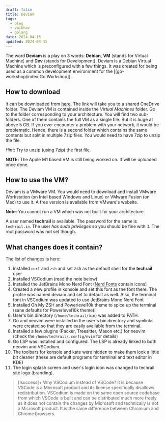 ```yaml
---
draft: false
title: Deviam
tags:
  - blog
  - vaibhav
  - golang
date: 2024-04-15
updated: 2024-04-15
---
```

The word **Deviam** is a play on 3 words: **Debian**, **VM** (stands for Virtual Machine) and **Dev** (stands for Development). Deviam is a Debian Virtual Machine which is preconfigured with a few things. It was created for being used as a common development environment for the [[go-workshop/index|Go Workshop]].

## How to download
It can be downloaded from [here](https://1drv.ms/f/s!ApzGjqB_3CYRklyroD87XO5asT8f?e=gX61U7). The link will take you to a shared OneDrive folder. The Deviam VM is contained inside the _Virtual Machines_ folder. Go to the folder corresponding to your architecture. You will find two sub-folders. One of them contains the full VM as a single file. But it is huge at above 5 GB. If you ever encounter a problem with your network, it would be problematic. Hence, there is a second folder which contains the same contents but split in multiple 7zip files. You would need to have 7zip to unzip the file. 

_Hint_: Try to unzip (using 7zip) the first file. 

**NOTE**: The Apple M1 based VM is still being worked on. It will be uploaded once done.
## How to use the VM?
Deviam is a VMware VM. You would need to download and install VMware Workstation (on Intel based Windows and Linux) or VMware Fusion (on Mac) to use it. A free version is available from VMware's website.

**Note**: You cannot run a VM which was not built for your architecture.

A user named **techrail** is available. The password for the same is `techrail.in`. The user _has sudo privileges_ so you should be fine with it. The root password was not set though.
## What changes does it contain?
The list of changes is here: 

1. Installed `curl` and `zsh` and set zsh as the default shell for the **techrail** user
2. Installed VSCodium (read the note below)
3. Installed the JetBrains Mono Nerd Font ([Nerd Fonts](https://www.nerdfonts.com/) contain icons)
4. Created a new profile in konsole and set this font as the font there. The profile was named deviam and set to default as well. Also, the terminal font in VSCodium was updated to use JetBrains Mono Nerd Font
5. Installed Oh My ZSH and Powerlevel10k theme to spice up the terminal (sane defaults for Powerlevel10k theme)!
6. User's bin directory (`/home/techrail/bin`) was added to PATH.
7. Go and neovim were installed in the user's bin directory and symlinks were created so that they are easily available from the terminal.
8. Installed a few plugins (Packer, Treesitter, Mason etc.) for neovim (check the `/home/techrail/.config/nvim` for details)
9. Go LSP was installed and configured. The LSP is already linked to both neovim and VSCodium.
10. The toolbars for konsole and kate were hidden to make them look a little bit cleaner (these are default programs for terminal and text editor in KDE)
11. The login splash screen and user's login icon was changed to techrail site logo (branding).

> [!success]+ Why VSCodium instead of VSCode?
> It is because VSCode is a Microsoft product and its license specifically disallows redistribution. VSCodium is made on the same open source codebase from which VSCode is built and can be distributed much more freely as it does not contain the changes by Microsoft and technically is not a Microsoft product. It is the same difference between Chromium and Chrome browsers.


